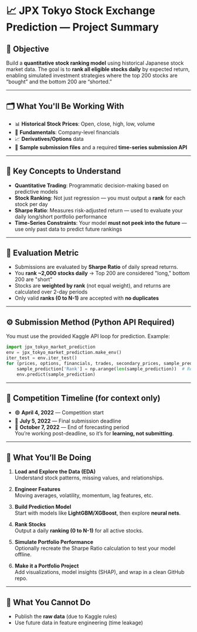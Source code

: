 
# 📈 JPX Tokyo Stock Exchange Prediction — Project Summary

## 🎯 Objective
Build a **quantitative stock ranking model** using historical Japanese stock market data. The goal is to **rank all eligible stocks daily** by expected return, enabling simulated investment strategies where the top 200 stocks are “bought” and the bottom 200 are “shorted.”

---

## 🗂️ What You'll Be Working With
- 📊 **Historical Stock Prices**: Open, close, high, low, volume  
- 📁 **Fundamentals**: Company-level financials  
- 📈 **Derivatives/Options** data  
- 🧾 **Sample submission files** and a required **time-series submission API**

---

## 🧠 Key Concepts to Understand
- **Quantitative Trading**: Programmatic decision-making based on predictive models  
- **Stock Ranking**: Not just regression — you must output a **rank** for each stock per day  
- **Sharpe Ratio**: Measures risk-adjusted return — used to evaluate your daily long/short portfolio performance  
- **Time-Series Constraints**: Your model **must not peek into the future** — use only past data to predict future rankings

---

## 🧪 Evaluation Metric
- Submissions are evaluated by **Sharpe Ratio** of daily spread returns.
- You **rank ~2,000 stocks daily** → Top 200 are considered "long," bottom 200 are "short"
- Stocks are **weighted by rank** (not equal weight), and returns are calculated over 2-day periods
- Only valid **ranks (0 to N-1)** are accepted with **no duplicates**

---

## ⚙️ Submission Method (Python API Required)
You must use the provided Kaggle API loop for prediction. Example:

```python
import jpx_tokyo_market_prediction
env = jpx_tokyo_market_prediction.make_env()
iter_test = env.iter_test()
for (prices, options, financials, trades, secondary_prices, sample_prediction) in iter_test:
    sample_prediction['Rank'] = np.arange(len(sample_prediction))  # Replace with your model logic
    env.predict(sample_prediction)
```

---

## 📆 Competition Timeline (for context only)
- 🟢 **April 4, 2022** — Competition start  
- 🚫 **July 5, 2022** — Final submission deadline  
- 🏁 **October 7, 2022** — End of forecasting period  
You’re working post-deadline, so it’s for **learning, not submitting**.

---

## 🧰 What You’ll Be Doing

1. **Load and Explore the Data (EDA)**  
   Understand stock patterns, missing values, and relationships.

2. **Engineer Features**  
   Moving averages, volatility, momentum, lag features, etc.

3. **Build Prediction Model**  
   Start with models like **LightGBM/XGBoost**, then explore **neural nets**.

4. **Rank Stocks**  
   Output a daily **ranking (0 to N-1)** for all active stocks.

5. **Simulate Portfolio Performance**  
   Optionally recreate the Sharpe Ratio calculation to test your model offline.

6. **Make it a Portfolio Project**  
   Add visualizations, model insights (SHAP), and wrap in a clean GitHub repo.

---

## 🚫 What You Cannot Do
- Publish the **raw data** (due to Kaggle rules)
- Use future data in feature engineering (time leakage)
